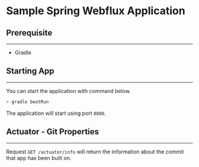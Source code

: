# Sample Spring Webflux Application

## Prerequisite

---

* Gradle

## Starting App

---

You can start the application with command below.

```bash
> gradle bootRun
```

The application will start using port `8080`.

## Actuator - Git Properties

---

Request `GET /actuator/info` will return the information about the commit that app has been built on.
